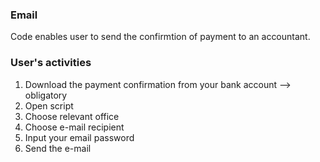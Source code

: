 ### Email

Code enables user to send the confirmtion of payment to an accountant.

### User's activities

1. Download the payment confirmation from your bank account --> obligatory
2. Open script
3. Choose relevant office
4. Choose e-mail recipient
5. Input your email password
6. Send the e-mail
